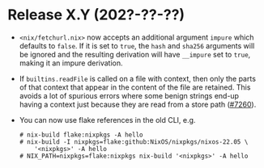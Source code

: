 # Release X.Y (202?-??-??)

* `<nix/fetchurl.nix>` now accepts an additional argument `impure` which
  defaults to `false`.  If it is set to `true`, the `hash` and `sha256`
  arguments will be ignored and the resulting derivation will have
  `__impure` set to `true`, making it an impure derivation.

* If `builtins.readFile` is called on a file with context, then only the parts
  of that context that appear in the content of the file are retained.
  This avoids a lot of spurious errors where some benign strings end-up having
  a context just because they are read from a store path
  ([#7260](https://github.com/NixOS/nix/pull/7260)).

* You can now use flake references in the old CLI, e.g.

  ```
  # nix-build flake:nixpkgs -A hello
  # nix-build -I nixpkgs=flake:github:NixOS/nixpkgs/nixos-22.05 \
      '<nixpkgs>' -A hello
  # NIX_PATH=nixpkgs=flake:nixpkgs nix-build '<nixpkgs>' -A hello
  ```
